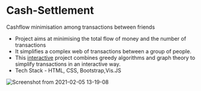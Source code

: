 # Cash-Settlement
Cashflow  minimisation among transactions between friends


- Project aims at minimising the total flow of money and the number of transactions
- It simplifies a complex web of transactions between a group of people.
- This [interactive](https://tushar22.herokuapp.com/) project combines greedy algorithms and graph theory to simplify transactions in an interactive way.
- Tech Stack - HTML, CSS, Bootstrap,Vis.JS


![Screenshot from 2021-02-05 13-19-08](https://user-images.githubusercontent.com/43175862/107006096-ab43fb00-67b6-11eb-9b0d-2ad5c6ef15a3.png)
